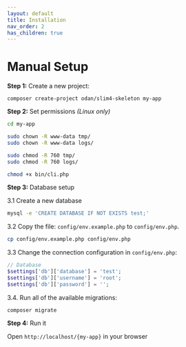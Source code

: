 ```yaml
---
layout: default
title: Installation
nav_order: 2
has_children: true
---
```


# Manual Setup

**Step 1:** Create a new project:

```shell
composer create-project odan/slim4-skeleton my-app
```

**Step 2:** Set permissions *(Linux only)*

```bash
cd my-app

sudo chown -R www-data tmp/
sudo chown -R www-data logs/

sudo chmod -R 760 tmp/
sudo chmod -R 760 logs/

chmod +x bin/cli.php
```

**Step 3:** Database setup

3.1 Create a new database

```bash
mysql -e 'CREATE DATABASE IF NOT EXISTS test;'
```

3.2 Copy the file: `config/env.example.php` to `config/env.php`.

```bash
cp config/env.example.php config/env.php
```

3.3 Change the connection configuration in `config/env.php`:

```php
// Database
$settings['db']['database'] = 'test';
$settings['db']['username'] = 'root';
$settings['db']['password'] = '';
```

3.4. Run all of the available migrations:

```shell
composer migrate
```

**Step 4:** Run it

Open `http://localhost/{my-app}` in your browser

